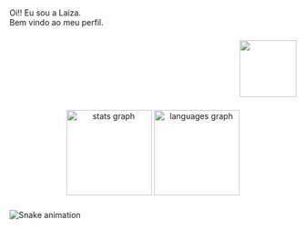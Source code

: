 <br clear="both">

<p align="left">Oi!! Eu sou a Laiza.<br>Bem vindo ao meu perfil.</p>

###

<div align="right">
  <img height="100" src="https://i.pinimg.com/originals/58/ef/84/58ef8425f24e05c06c122f123efbe122.gif"  />
</div>

###

<div align="center">
  <img src="https://github-readme-stats.vercel.app/api?username=laizask&hide_title=false&hide_rank=false&show_icons=true&include_all_commits=true&count_private=true&disable_animations=false&theme=dracula&locale=en&hide_border=false&order=1" height="150" alt="stats graph"  />
  <img src="https://github-readme-stats.vercel.app/api/top-langs?username=laizask&locale=en&hide_title=false&layout=compact&card_width=320&langs_count=5&theme=dracula&hide_border=false&order=2" height="150" alt="languages graph"  />
</div>

###

<img src="https://raw.githubusercontent.com/laizask/laizask/output/snake.svg" alt="Snake animation" />

###
